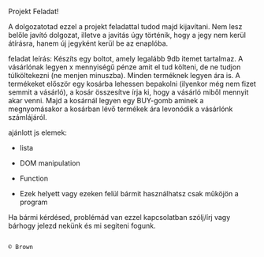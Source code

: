 Projekt Feladat!

A dolgozatotad ezzel a projekt feladattal tudod majd kijavítani. Nem lesz belőle javító dolgozat, illetve a javitás úgy történik, hogy a jegy nem kerül átírásra, hanem új jegyként kerül be az enaplóba.


feladat leírás: 
Készíts egy boltot, amely legalább 9db itemet tartalmaz. A vásárlónak legyen x mennyiségű pénze amit el tud költeni, de ne tudjon túlköltekezni (ne menjen minuszba). Minden terméknek legyen ára is. A termékeket először egy kosárba lehessen bepakolni (ilyenkor még nem fizet semmit a vásárló), a kosár összesítve írja ki, hogy a vásárló miből mennyit akar venni. Majd a kosárnál legyen egy BUY-gomb aminek a megnyomásakor a kosárban lévő termékek ára levonódik a vásárlónk számlájáról.


ajánlott js elemek: 
        
- lista 
- DOM manipulation 
- Function

- Ezek helyett vagy ezeken felül bármit használhatsz csak műköjön a program
  

Ha bármi kérdésed, problémád van ezzel kapcsolatban szólj/írj vagy bárhogy jelezd nekünk és mi segiteni fogunk.

                                                                                                                                 © Brown
